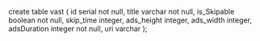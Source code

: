 create table vast
(
    id serial not null,
    title varchar not null,
    is_Skipable boolean not null,
    skip_time integer,
    ads_height integer,
    ads_width integer,
    adsDuration integer not null,
    uri varchar
);
